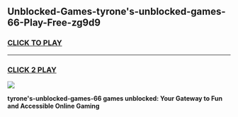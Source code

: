 
## Unblocked-Games-tyrone's-unblocked-games-66-Play-Free-zg9d9
<h3>
<a href="https://premium76.site?title=tyrone's-unblocked-games-66&ref=19M">CLICK TO PLAY</a></h3>
<hr>

<h3>
<a href="https://premium76.site?title=tyrone's-unblocked-games-66&ref=19M">CLICK 2 PLAY</a>
  
</h3>

<a href="https://premium76.site?title=tyrone's-unblocked-games-66&ref=19M"><img src="https://clearcache.store/games.png"></a>


**tyrone's-unblocked-games-66 games unblocked: Your Gateway to Fun and Accessible Online Gaming**
